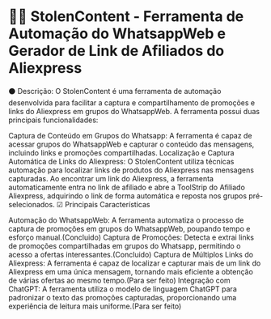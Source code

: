 # 🐱‍🚀 StolenContent - Ferramenta de Automação do WhatsappWeb e Gerador de Link de Afiliados do Aliexpress

⚫ Descrição: O StolenContent é uma ferramenta de automação desenvolvida para facilitar a captura e compartilhamento de promoções e links do Aliexpress em grupos do WhatsappWeb. A ferramenta possui duas principais funcionalidades:

Captura de Conteúdo em Grupos do Whatsapp: A ferramenta é capaz de acessar grupos do WhatsappWeb e capturar o conteúdo das mensagens, incluindo links e promoções compartilhadas. Localização e Captura Automática de Links do Aliexpress:
O StolenContent utiliza técnicas automação para localizar links de produtos do Aliexpress nas mensagens capturadas. Ao encontrar um link do Aliexpress, a ferramenta automaticamente entra no link de afiliado e abre a ToolStrip do Afiliado Aliexpress, adquirindo o link de forma automática e reposta nos grupos pré-selecionados.
☑ Principais Características

Automação do WhatsappWeb: A ferramenta automatiza o processo de captura de promoções em grupos do WhatsappWeb, poupando tempo e esforço manual.(Concluido)
Captura de Promoções: Detecta e extrai links de promoções compartilhadas em grupos do Whatsapp, permitindo o acesso a ofertas interessantes.(Concluido)
Captura de Múltiplos Links do Aliexpress: A ferramenta é capaz de localizar e capturar mais de um link do Aliexpress em uma única mensagem, tornando mais eficiente a obtenção de várias ofertas ao mesmo tempo.(Para ser feito)
Integração com ChatGPT: A ferramenta utiliza o modelo de linguagem ChatGPT para padronizar o texto das promoções capturadas, proporcionando uma experiência de leitura mais uniforme.(Para ser feito)
